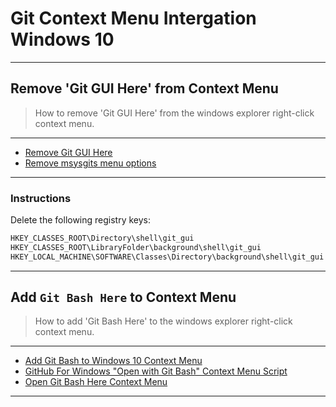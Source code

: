 # Git Context Menu Intergation Windows 10

---

## Remove 'Git GUI Here' from Context Menu

> How to remove 'Git GUI Here' from the windows explorer right-click context menu.

---

- [Remove Git GUI Here](https://www.reddit.com/r/git/comments/a8lk83/how_do_i_remove_git_gui_here_and_git_bash_here/)
- [Remove msysgits menu options](https://stackoverflow.com/questions/2459763/how-do-i-remove-msysgits-right-click-menu-options)

---

### Instructions

Delete the following registry keys:

```md
HKEY_CLASSES_ROOT\Directory\shell\git_gui
HKEY_CLASSES_ROOT\LibraryFolder\background\shell\git_gui
HKEY_LOCAL_MACHINE\SOFTWARE\Classes\Directory\background\shell\git_gui
```

---

## Add `Git Bash Here` to Context Menu

> How to add 'Git Bash Here' to the windows explorer right-click context menu.

---

- [Add Git Bash to Windows 10 Context Menu](https://github.com/Jackool/add-git-bash-to-windows10-context-menu)
- [GitHub For Windows "Open with Git Bash" Context Menu Script](https://gist.github.com/branden-akana/a9e07c1f0bfe193f47fe)
- [Open Git Bash Here Context Menu](https://stackoverflow.com/questions/24386657/how-to-add-a-open-git-bash-here-context-menu-to-the-windows-explorer)

---
